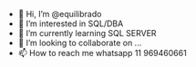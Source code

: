 - 👋 Hi, I’m @equilibrado
- 👀 I’m interested in SQL/DBA
- 🌱 I’m currently learning SQL SERVER
- 💞️ I’m looking to collaborate on ...
- 📫 How to reach me whatsapp 11 969460661

<!---
equilibrado/equilibrado is a ✨ special ✨ repository because its `README.md` (this file) appears on your GitHub profile.
You can click the Preview link to take a look at your changes.
--->
